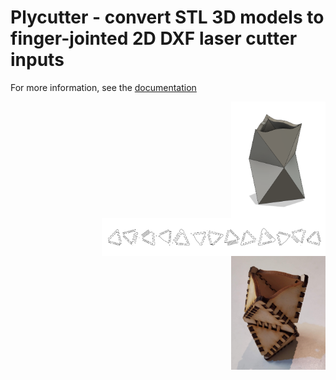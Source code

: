 # Plycutter - convert STL 3D models to finger-jointed 2D DXF laser cutter inputs

For more information, see the [documentation](https://tjltjl.github.io/plycutter)

<img align="right" src="docs/biocta-1.png" alt="CAD model" width="30%"/>
<img align="right" src="docs/biocta-pattern.png" alt="CAD model" width="71%"/>
<img align="right" src="docs/biocta-cut-1.jpg" alt="Laser cut output, assembled" width="30%"/>
